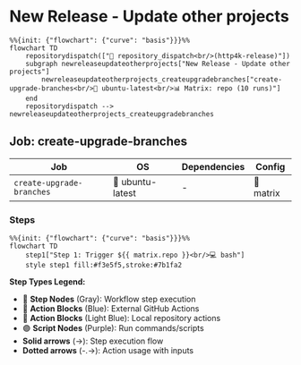 # New Release - Update other projects

```mermaid
%%{init: {"flowchart": {"curve": "basis"}}}%%
flowchart TD
    repositorydispatch(["🔔 repository_dispatch<br/>(http4k-release)"])
    subgraph newreleaseupdateotherprojects["New Release - Update other projects"]
        newreleaseupdateotherprojects_createupgradebranches["create-upgrade-branches<br/>🐧 ubuntu-latest<br/>📊 Matrix: repo (10 runs)"]
    end
    repositorydispatch --> newreleaseupdateotherprojects_createupgradebranches
```

## Job: create-upgrade-branches

| Job | OS | Dependencies | Config |
|-----|----|--------------|---------| 
| `create-upgrade-branches` | 🐧 ubuntu-latest | - | 🔄 matrix |

### Steps

```mermaid
%%{init: {"flowchart": {"curve": "basis"}}}%%
flowchart TD
    step1["Step 1: Trigger ${{ matrix.repo }}<br/>💻 bash"]
    style step1 fill:#f3e5f5,stroke:#7b1fa2
```

**Step Types Legend:**
- 🔘 **Step Nodes** (Gray): Workflow step execution
- 🔵 **Action Blocks** (Blue): External GitHub Actions
- 🔷 **Action Blocks** (Light Blue): Local repository actions
- 🟣 **Script Nodes** (Purple): Run commands/scripts
- **Solid arrows** (→): Step execution flow
- **Dotted arrows** (-.->): Action usage with inputs